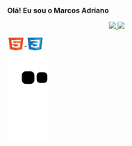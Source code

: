 ### Olá! Eu sou o Marcos Adriano

<div align="center">
  
  <a href="https://github.com/Marcosa7x3">
  <img height="180em" src="https://github-readme-stats.vercel.app/api?username=Marcosa7x3&show_icons=true&theme=dark&include_all_commits=true&count_private=true"/>
  <img height="180em" src="https://github-readme-stats.vercel.app/api/top-langs/?username=Marcosa7x3&layout=compact&langs_count=7&theme=dark"/>
    
</div>
  
<div style="display: inline_block"><br>
  
  <img align="center" alt="Marcos-HTML" height="30" width="40" src="https://raw.githubusercontent.com/devicons/devicon/master/icons/html5/html5-original.svg">
  <img align="center" alt="Marcos-CSS" height="30" width="40" src="https://raw.githubusercontent.com/devicons/devicon/master/icons/css3/css3-original.svg">
  <src="https://media.discordapp.net/attachments/639956127056134178/890373478988013628/Publicacoes_Instagram_1_1.png?width=676&height=676">
    
</div>
  
<div> 
  
  ![Snake animation](https://github.com/rafaballerini/rafaballerini/blob/output/github-contribution-grid-snake.svg)
  
</div>
